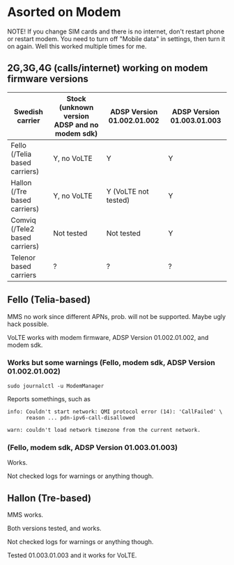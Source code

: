 # Asorted on Modem

NOTE! If you change SIM cards and there is no internet, don't restart phone or restart modem. You need to turn off  "Mobile data" in settings, then turn it on again. Well this worked multiple times for me.

## 2G,3G,4G (calls/internet) working on modem firmware versions

| Swedish carrier | Stock (unknown version ADSP and no modem sdk) | ADSP Version 01.002.01.002 | ADSP Version 01.003.01.003 |
| --------------- | --------------- | --------------- | --------------- |
| Fello (/Telia based carriers) | Y, no VoLTE | Y | Y | 
| Hallon (/Tre based carriers) | Y, no VoLTE | Y (VoLTE not tested) | Y |
| Comviq (/Tele2 based carriers) | Not tested | Not tested | Y |
| Telenor based carriers| ? | ? |  ? |

## Fello (Telia-based)

MMS no work since different APNs, prob. will not be supported. Maybe ugly hack possible.

VoLTE works with modem firmware, ADSP Version 01.002.01.002, and modem sdk.

### Works but some warnings (Fello, modem sdk, ADSP Version 01.002.01.002)

```sudo journalctl -u ModemManager```

Reports somethings, such as

```
info: Couldn't start network: QMI protocol error (14): 'CallFailed' \
      reason ... pdn-ipv6-call-disallowed

warn: couldn't load network timezone from the current network.
```

### (Fello, modem sdk, ADSP Version 01.003.01.003)

Works.

Not checked logs for warnings or anything though.



## Hallon (Tre-based)

MMS works.

Both versions tested, and works.

Not checked logs for warnings or anything though.

Tested 01.003.01.003 and it works for VoLTE.
